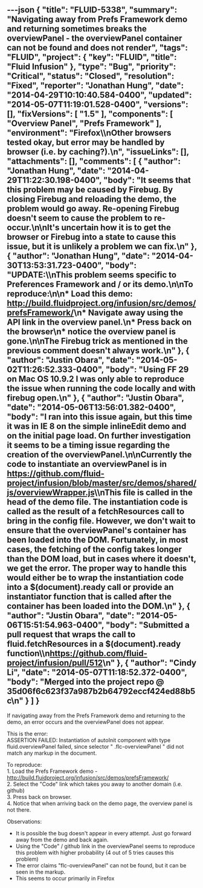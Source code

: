 ---json
{
  "title": "FLUID-5338",
  "summary": "Navigating away from Prefs Framework demo and returning sometimes breaks the overviewPanel - the overviewPanel container can not be found and does not render",
  "tags": "FLUID",
  "project": {
    "key": "FLUID",
    "title": "Fluid Infusion"
  },
  "type": "Bug",
  "priority": "Critical",
  "status": "Closed",
  "resolution": "Fixed",
  "reporter": "Jonathan Hung",
  "date": "2014-04-29T10:10:40.584-0400",
  "updated": "2014-05-07T11:19:01.528-0400",
  "versions": [],
  "fixVersions": [
    "1.5"
  ],
  "components": [
    "Overview Panel",
    "Prefs Framework"
  ],
  "environment": "Firefox\\\nOther browsers tested okay, but error may be handled by browser (i.e. by caching?).\n",
  "issueLinks": [],
  "attachments": [],
  "comments": [
    {
      "author": "Jonathan Hung",
      "date": "2014-04-29T11:22:30.198-0400",
      "body": "It seems that this problem may be caused by Firebug. By closing Firebug and reloading the demo, the problem would go away. Re-opening Firebug doesn't seem to cause the problem to re-occur.\n\nIt's uncertain how it is to get the browser or Firebug into a state to cause this issue, but it is unlikely a problem we can fix.\n"
    },
    {
      "author": "Jonathan Hung",
      "date": "2014-04-30T13:53:31.723-0400",
      "body": "UPDATE:\\\nThis problem seems specific to Preferences Framework and / or its demo.\n\nTo reproduce:\n\n* Load this demo: <http://build.fluidproject.org/infusion/src/demos/prefsFramework/>\n* Navigate away using the API link in the overview panel.\n* Press back on the browser\n* notice the overview panel is gone.\n\nThe Firebug trick as mentioned in the previous comment doesn't always work.\n"
    },
    {
      "author": "Justin Obara",
      "date": "2014-05-02T11:26:52.333-0400",
      "body": "Using FF 29 on Mac OS 10.9.2 I was only able to reproduce the issue when running the code locally and with firebug open.\n"
    },
    {
      "author": "Justin Obara",
      "date": "2014-05-06T13:56:01.382-0400",
      "body": "I ran into this issue again, but this time it was in IE 8 on the simple inlineEdit demo and on the initial page load. On further investigation it seems to be a timing issue regarding the creation of the overviewPanel.\n\nCurrently the code to instantiate an overviewPanel is in <https://github.com/fluid-project/infusion/blob/master/src/demos/shared/js/overviewWrapper.js>\\\nThis file is called in the head of the demo file. The instantiation code is called as the result of a fetchResources call to bring in the  config file. However, we don't wait to ensure that the overviewPanel's container has been loaded into the DOM. Fortunately, in most cases, the fetching of the config takes longer than the DOM load, but in cases where it doesn't, we get the error. The proper way to handle this would either be to wrap the instantiation code into a $(document).ready call or provide an instantiator function that is called after the container has been loaded into the DOM.\n"
    },
    {
      "author": "Justin Obara",
      "date": "2014-05-06T15:51:54.963-0400",
      "body": "Submitted a pull request that wraps the call to fluid.fetchResources in a $(document).ready function\\\n<https://github.com/fluid-project/infusion/pull/512>\n"
    },
    {
      "author": "Cindy Li",
      "date": "2014-05-07T11:18:52.372-0400",
      "body": "Merged into the project repo @ 35d06f6c623f37a987b2b64792eccf424ed88b5c\n"
    }
  ]
}
---
If navigating away from the Prefs Framework demo and returning to the demo, an error occurs and the overviewPanel does not appear.

This is the error:\
ASSERTION FAILED: Instantiation of autoInit component with type fluid.overviewPanel failed, since selector " .flc-overviewPanel " did not match any markup in the document.

To reproduce:\
1\. Load the Prefs Framework demo - <http://build.fluidproject.org/infusion/src/demos/prefsFramework/>\
2\. Select the "Code" link which takes you away to another domain (i.e. github)\
3\. Press back on browser.\
4\. Notice that when arriving back on the demo page, the overview panel is not there.

Observations:

* It is possible the bug doesn't appear in every attempt. Just go forward away from the demo and back again.
* Using the "Code" / github link in the overviewPanel seems to reproduce this problem with higher probability (4 out of 5 tries causes this problem)
* The error claims "flc-overviewPanel" can not be found, but it can be seen in the markup.
* This seems to occur primarily in Firefox

        